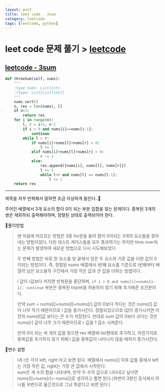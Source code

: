 ```yaml
---
layout: post
title: leet code - 3sum
category: leetcode
tags: [leetcode, python]
---
```


# leet code 문제 풀기 > [leetcode](https://leetcode.com/)

## [leetcode - 3sum](https://leetcode.com/problems/3sum/)  

```python
def threeSum(self, nums):
    """
    :type nums: List[int]
    :rtype: List[List[int]]
    """
    nums.sort()
    n, res = len(nums), []
    if n<3:
        return res
    for i in range(n):
        l, r = i+1, n-1
        if i > 0 and nums[i]==nums[i-1]:
            continue
        while l < r:
            if nums[i]+nums[l]+nums[r] < 0:
                l += 1
            elif nums[i]+nums[l]+nums[r] > 0:
                r -= 1
            else:
                res.append([nums[i], nums[l], nums[r]])
                l += 1
                while l<r and nums[l] == nums[l-1]:
                    l += 1
    return res

```

---
제목을 자꾸 반복해서 말하면 조금 이상하게 들린다..🔞  

주어진 배열에서 3개 요소의 합이 0이 되는 부분 집합을 찾는 문제이다. 중복된 3개의 쌍은 제외하되 출력해야하며, 정렬된 상태로 출력되어야 한다.

📌풀이방법  
> 맨 처음에 떠오르는 방법은 3중 for문을 돌려 합이 0이되는 3개의 요소들을 찾아내는 방법이었다. 다만 테스트 케이스들을 모두 통과하기는 하지만 time over되는 문제가 발생하여 새로운 방법으로 다시 시도해보았다.  
>
> 두 번째 방법은 바로 한 요소를 양 끝에서 얻은 두 요소와 기준 값을 더한 값이 0이되는 방법이다. 즉, 정렬된 nums 배열에서 i번째 요소를 기준으로 i번째부터 배열의 남은 요소들의 구간에서 가장 작은 값과 큰 값을 더하는 방법이다.  
>  
> l 값이 r값보다 커지면 반복문을 중단하며, ``` if i > 0 and nums[i]==nums[i-1]: continue ```  부분은 중복된 triplet을 허용하지 않기 위해 추가해준 조건문이다.  
>  
> 만약 sum = nums[i]+nums[l]+nums[r] 값이 0보다 작다는 것은 nums[l] 값이 너무 작기 때문이므로 l 값을 증가시킨다. 정렬되있으므로 l값이 증가시키면 이전의 nums[l]값 보다는 큰 수가 저장된다. 반대로 sum 값이 0보다 크다는 것은 nums[r] 값이 너무 크기 때문이므로 r 값을 1 감소 시켜준다.
>  
> 만약 0이 되는 세 개의 값을 찾으면 res 배열에 list형태로 추가하고, 마찬가지로 중복값을 추가하지 않기 위해 l 값을 중복값이 나타나지 않을 때까지 증가시킨다.  

📌변수 설명  
> l과 r은 각각 left, right 라고 보면 된다. 배열에서 nums[i] 이후 값들 중에서 left는 가장 작은 값, right는 가장 큰 값에서 시작한다.  
> sum은 세 수의 합을 나타내며, 만약 두 수의 값으로 나타내고 싶다면 nums[l]+nums[r]=-nums[i]로 생각하고 풀면 된다.(좌변이 3항인 등식에서 하나를 우변으로 옮긴것으로 그냥 똑같다고 보면 된다.)  
>
